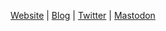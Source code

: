 <p align="center">
    <a href="https://laurens.io">Website</a> | <a href="https://laurens.io/blog">Blog</a> | <a href="https://twitter.com/LaurensGroenev">Twitter</a> | <a href="https://mastodon.social/@laurensgroeneveld">Mastodon</a>
</p>

